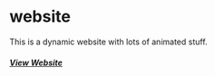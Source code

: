 # website

This is a dynamic website with lots of animated stuff.

##### [View Website](https://yogendra7202.github.io/website/)
